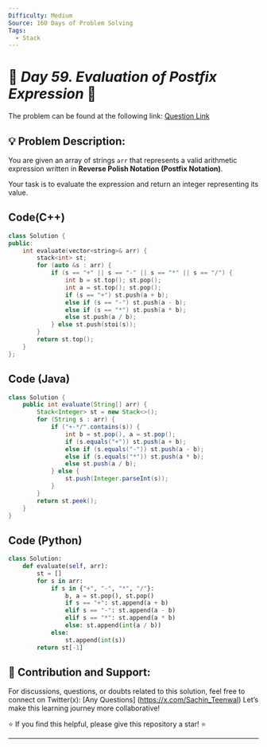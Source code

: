 ```yaml
---
Difficulty: Medium  
Source: 160 Days of Problem Solving  
Tags:
  - Stack
---
```


# 🚀 _Day 59. Evaluation of Postfix Expression_ 🧠


The problem can be found at the following link: [Question Link](https://www.geeksforgeeks.org/batch/gfg-160-problems/track/stack-gfg-160/problem/evaluation-of-postfix-expression1735)  


## 💡 **Problem Description:**

You are given an array of strings `arr` that represents a valid arithmetic expression written in **Reverse Polish Notation (Postfix Notation)**.  

Your task is to evaluate the expression and return an integer representing its value.


## Code(C++)
```cpp
class Solution {
public:
    int evaluate(vector<string>& arr) {
        stack<int> st;
        for (auto &s : arr) {
            if (s == "+" || s == "-" || s == "*" || s == "/") {
                int b = st.top(); st.pop();
                int a = st.top(); st.pop();
                if (s == "+") st.push(a + b);
                else if (s == "-") st.push(a - b);
                else if (s == "*") st.push(a * b);
                else st.push(a / b);
            } else st.push(stoi(s));
        }
        return st.top();
    }
};
```

## Code (Java)

```java
class Solution {
    public int evaluate(String[] arr) {
        Stack<Integer> st = new Stack<>();
        for (String s : arr) {
            if ("+-*/".contains(s)) {
                int b = st.pop(), a = st.pop();
                if (s.equals("+")) st.push(a + b);
                else if (s.equals("-")) st.push(a - b);
                else if (s.equals("*")) st.push(a * b);
                else st.push(a / b);
            } else {
                st.push(Integer.parseInt(s));
            }
        }
        return st.peek();
    }
}
```

## Code (Python)

```python
class Solution:
    def evaluate(self, arr):
        st = []
        for s in arr:
            if s in {"+", "-", "*", "/"}:
                b, a = st.pop(), st.pop()
                if s == "+": st.append(a + b)
                elif s == "-": st.append(a - b)
                elif s == "*": st.append(a * b)
                else: st.append(int(a / b))
            else:
                st.append(int(s))
        return st[-1]
```



## 🎯 **Contribution and Support:**

For discussions, questions, or doubts related to this solution, feel free to connect on Twitter(x): [Any Questions] (https://x.com/Sachin_Teenwal) Let’s make this learning journey more collaborative!

⭐ If you find this helpful, please give this repository a star! ⭐

---
